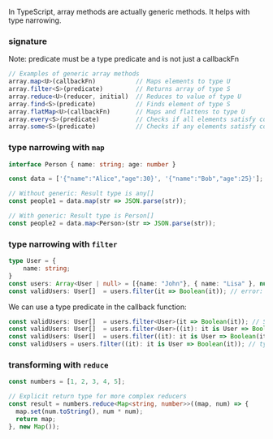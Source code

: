 In TypeScript, array methods are actually generic methods. It helps with type narrowing.

### signature

Note: predicate must be a type predicate and is not just a callbackFn

```ts
// Examples of generic array methods
array.map<U>(callbackFn)           // Maps elements to type U
array.filter<S>(predicate)         // Returns array of type S
array.reduce<U>(reducer, initial)  // Reduces to value of type U
array.find<S>(predicate)           // Finds element of type S
array.flatMap<U>(callbackFn)       // Maps and flattens to type U
array.every<S>(predicate)          // Checks if all elements satisfy condition
array.some<S>(predicate)           // Checks if any elements satisfy condition
```

### type narrowing with `map`

```ts
interface Person { name: string; age: number }

const data = ['{"name":"Alice","age":30}', '{"name":"Bob","age":25}'];

// Without generic: Result type is any[]
const people1 = data.map(str => JSON.parse(str));

// With generic: Result type is Person[]
const people2 = data.map<Person>(str => JSON.parse(str));
```

### type narrowing with `filter`

```ts
type User = {
    name: string;
}
const users: Array<User | null> = [{name: "John"}, { name: "Lisa" }, null];
const validUsers: User[]  = users.filter(it => Boolean(it)); // error: Type 'null' is not assignable to type 'User'.
```

We can use a type predicate in the callback function:

```ts
const validUsers: User[]  = users.filter<User>(it => Boolean(it)); // Signature '(it: User | null): boolean' must be a type predicate.
const validUsers: User[]  = users.filter<User>((it): it is User => Boolean(it)); // works 
const validUsers: User[]  = users.filter((it): it is User => Boolean(it)); // actually we rarely need to specify the <User> explicitly
const validUsers = users.filter((it): it is User => Boolean(it)); // type inference works as well
```

### transforming with `reduce`

```ts
const numbers = [1, 2, 3, 4, 5];

// Explicit return type for more complex reducers
const result = numbers.reduce<Map<string, number>>((map, num) => {
  map.set(num.toString(), num * num);
  return map;
}, new Map());
```
